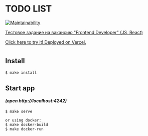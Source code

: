 # TODO LIST
[![Maintainability](https://api.codeclimate.com/v1/badges/38b6480aa95a8ee11870/maintainability)](https://codeclimate.com/github/kaamosdao/todo-list-test-task/maintainability)

[Тестовое задание на вакансию "Frontend Developer" (JS, React)](https://drive.google.com/file/d/17i3HWkCW8OdvmczEcE2p3q-ljU-2sAWz/view?usp=sharing)

[Click here to try it! Deployed on Vercel.]()

#
## Install

```sh
$ make install
```

## Start app 
####  *(open http://localhost:4242)*
```
$ make serve
```
```
or using docker:
$ make docker-build
$ make docker-run
```
